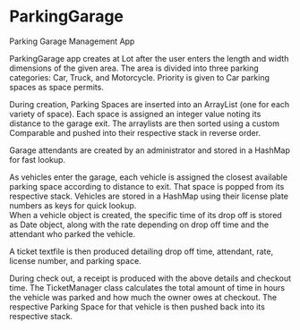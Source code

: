 # ParkingGarage
Parking Garage Management App

ParkingGarage app creates at Lot after the user enters the length and width dimensions of the given area. The area is 
divided into three parking categories: Car, Truck, and Motorcycle.  Priority is given to Car parking spaces as space 
permits.

During creation, Parking Spaces are inserted into an ArrayList (one for each variety of space).  Each space is assigned an
integer value noting its distance to the garage exit.  The arraylists are then sorted using a custom Comparable and pushed 
into their respective stack in reverse order.

Garage attendants are created by an administrator and stored in a HashMap for fast lookup.  

As vehicles enter the garage, each vehicle is assigned the closest available parking space according to distance to exit.  That 
space is popped from its respective stack. Vehicles are stored in a HashMap using their license plate numbers as keys for quick lookup.  
When a vehicle object is created, the specific time of its drop off is stored as Date object, along with the rate depending on drop off 
time and the attendant who parked the vehicle.

A ticket textfile is then produced detailing drop off time, attendant, rate, license number, and parking space.  

During check out, a receipt is produced with the above details and checkout time.  The TicketManager class calculates
the total amount of time in hours the vehicle was parked and how much the owner owes at checkout.  The respective Parking
Space for that vehicle is then pushed back into its respective stack.  
